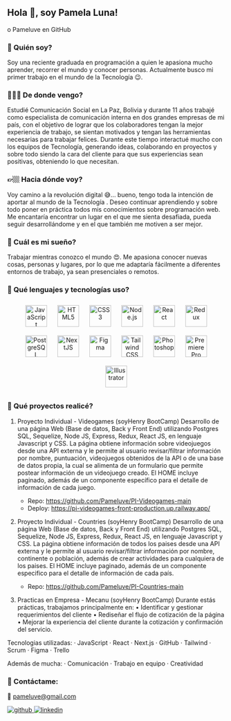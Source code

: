 ## Hola 👋, soy Pamela Luna!  
o Pameluve en GitHub  



### 👀 Quién soy?  
Soy una reciente graduada en programación a quien le apasiona mucho aprender, recorrer el mundo y conocer personas. Actualmente busco mi primer trabajo en el mundo de la Tecnología  😉.  
  



### 👩🏻‍🎓 De donde vengo?  
Estudié Comunicación Social en La Paz, Bolivia y durante 11 años trabajé como especialista de comunicación interna en dos grandes empresas de mi país, con el objetivo de lograr que los colaboradores tengan la mejor experiencia de trabajo, se sientan motivados y tengan las herramientas necesarias para trabajar felices. Durante este tiempo interactué mucho con los equipos de Tecnología, generando ideas, colaborando en proyectos y sobre todo siendo la cara del cliente para que sus experiencias sean positivas, obteniendo lo que necesitan.  
  



### 👉🏼 Hacia dónde voy?  
Voy camino a la revolución digital 😅... bueno, tengo toda la intención de aportar  al mundo de la Tecnología .  Deseo continuar aprendiendo y sobre todo poner en práctica todos mis conocimientos sobre programación web. Me encantaría encontrar un lugar en el que me sienta desafiada, pueda seguir desarrollándome  y en el que también me motiven a ser mejor.  
  



### 🌟 Cuál es mi sueño?  
Trabajar mientras conozco el mundo 😍. Me apasiona conocer nuevas cosas, personas y lugares, por lo que me adaptaría fácilmente a diferentes entornos de trabajo, ya sean presenciales o remotos.    
  



### 🧰 Qué lenguajes y tecnologías uso?  
<div align="center">  
<a href="https://www.javascript.com/" target="_blank"><img style="margin: 10px" src="https://profilinator.rishav.dev/skills-assets/javascript-original.svg" alt="JavaScript" height="50" /></a>  
<a href="https://en.wikipedia.org/wiki/HTML5" target="_blank"><img style="margin: 10px" src="https://profilinator.rishav.dev/skills-assets/html5-original-wordmark.svg" alt="HTML5" height="50" /></a>  
<a href="https://www.w3schools.com/css/" target="_blank"><img style="margin: 10px" src="https://profilinator.rishav.dev/skills-assets/css3-original-wordmark.svg" alt="CSS3" height="50" /></a>  
<a href="https://nodejs.org/" target="_blank"><img style="margin: 10px" src="https://profilinator.rishav.dev/skills-assets/nodejs-original-wordmark.svg" alt="Node.js" height="50" /></a>  
<a href="https://reactjs.org/" target="_blank"><img style="margin: 10px" src="https://profilinator.rishav.dev/skills-assets/react-original-wordmark.svg" alt="React" height="50" /></a>  
<a href="https://redux.js.org/" target="_blank"><img style="margin: 10px" src="https://profilinator.rishav.dev/skills-assets/redux-original.svg" alt="Redux" height="50" /></a>  
<a href="https://www.postgresql.org/" target="_blank"><img style="margin: 10px" src="https://profilinator.rishav.dev/skills-assets/postgresql-original-wordmark.svg" alt="PostgreSQL" height="50" /></a>  
<a href="https://nextjs.org/" target="_blank"><img style="margin: 10px" src="https://profilinator.rishav.dev/skills-assets/nextjs.png" alt="NextJS" height="50" /></a>  
<a href="https://www.figma.com/" target="_blank"><img style="margin: 10px" src="https://profilinator.rishav.dev/skills-assets/figma-icon.svg" alt="Figma" height="50" /></a>  
<a href="https://www.tailwindcss.com/" target="_blank"><img style="margin: 10px" src="https://profilinator.rishav.dev/skills-assets/tailwindcss.svg" alt="Tailwind CSS" height="50" /></a>  
<a href="https://www.adobe.com/in/products/photoshop.html" target="_blank"><img style="margin: 10px" src="https://profilinator.rishav.dev/skills-assets/photoshop-plain.svg" alt="Photoshop" height="50" /></a>  
<a href="https://www.adobe.com/in/products/premiere.html" target="_blank"><img style="margin: 10px" src="https://profilinator.rishav.dev/skills-assets/adobepremierepro.png" alt="Premiere Pro" height="50" /></a>  
<a href="https://www.adobe.com/in/products/illustrator.html" target="_blank"><img style="margin: 10px" src="https://profilinator.rishav.dev/skills-assets/adobe_illustrator-icon.svg" alt="Illustrator" height="50" /></a>  
</div>  



### 📂 Qué proyectos realicé?
1. Proyecto Individual - Videogames (soyHenry BootCamp)
Desarrollo de una página Web (Base de datos, Back y Front End) utilizando Postgres SQL, Sequelize, Node JS, Express, Redux, React JS, en lenguaje Javascript y CSS. La página obtiene información sobre videojuegos desde una API externa y le permite al usuario revisar/filtrar información por nombre, puntuación, videojuegos obtenidos de la API o de una base de datos propia, la cual se alimenta de un formulario que permite postear información de un videojuego creado. El HOME incluye paginado, además de un componente específico para el detalle de información de cada juego.
    * Repo: https://github.com/Pameluve/PI-Videogames-main
    * Deploy: https://pi-videogames-front-production.up.railway.app/


2. Proyecto Individual - Countries (soyHenry BootCamp)
Desarrollo de una página Web (Base de datos, Back y Front End) utilizando Postgres SQL, Sequelize, Node JS, Express, Redux, React JS, en lenguaje Javascript y CSS. La página obtiene información de todos los paises desde una API externa y le permite al usuario revisar/filtrar información por nombre, continente o población, además de crear actividades para cualquiera de los paises. El HOME incluye paginado, además de un componente especifico para el detalle de información de cada país.
    * Repo: https://github.com/Pameluve/PI-Countries-main

3. Practicas en Empresa - Mecanu (soyHenry BootCamp)
Durante estás prácticas, trabajamos principalmente en:
  • Identificar y gestionar requerimientos del cliente
  • Rediseñar el flujo de cotización de la página 
  • Mejorar la experiencia del cliente durante la cotización y confirmación del servicio.

Tecnologias utilizadas: · JavaScript · React · Next.js · GitHub · Tailwind · Scrum · Figma · Trello

Además de mucha: · Comunicación · Trabajo en equipo · Creatividad  



### 📲 Contáctame:  
📧 pameluve@gmail.com  
  

<a href="https://github.com/Pameluve" target="_blank">
<img src=https://img.shields.io/badge/github-%2324292e.svg?&style=for-the-badge&logo=github&logoColor=white alt=github style="margin-bottom: 5px;" />
</a>
<a href="https://linkedin.com/in/https://www.linkedin.com/in/pamela-luna-a45925124/" target="_blank">
<img src=https://img.shields.io/badge/linkedin-%231E77B5.svg?&style=for-the-badge&logo=linkedin&logoColor=white alt=linkedin style="margin-bottom: 5px;" />
</a>  
  

<br/>  

